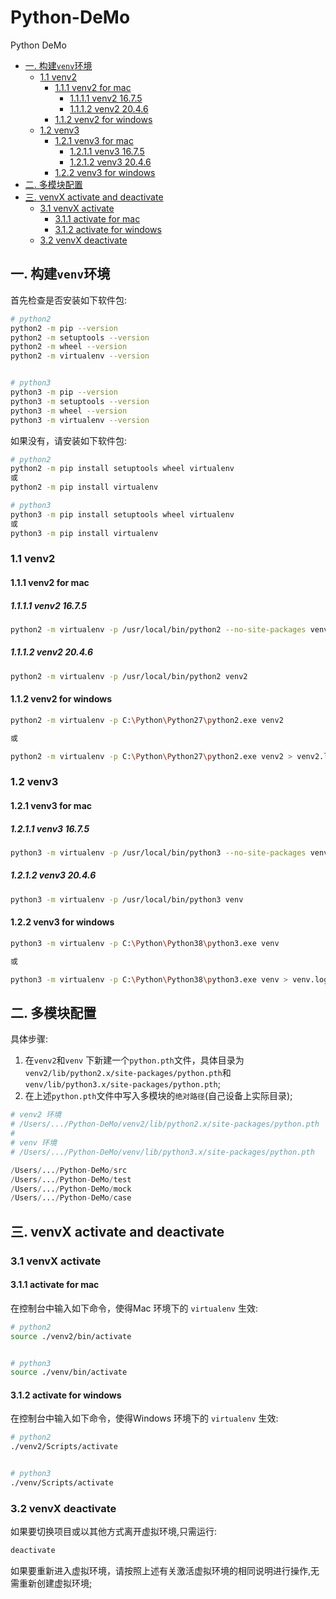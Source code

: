 
# Python-DeMo

Python DeMo

- [一. 构建`venv`环境](#一-构建venv环境)
  - [1.1 venv2](#11-venv2)
    - [1.1.1 venv2 for mac](#111-venv2-for-mac)
      - [1.1.1.1 venv2 16.7.5](#1111-venv2-1675)
      - [1.1.1.2 venv2 20.4.6](#1112-venv2-2046)
    - [1.1.2 venv2 for windows](#112-venv2-for-windows)
  - [1.2 venv3](#12-venv3)
    - [1.2.1 venv3 for mac](#121-venv3-for-mac)
      - [1.2.1.1 venv3 16.7.5](#1211-venv3-1675)
      - [1.2.1.2 venv3 20.4.6](#1212-venv3-2046)
    - [1.2.2 venv3 for windows](#122-venv3-for-windows)
- [二. 多模块配置](#二-多模块配置)
- [三. venvX activate and deactivate](#三-venvx-activate-and-deactivate)
  - [3.1 venvX activate](#31-venvx-activate)
    - [3.1.1 activate for mac](#311-activate-for-mac)
    - [3.1.2 activate for windows](#312-activate-for-windows)
  - [3.2 venvX deactivate](#32-venvx-deactivate)

## 一. 构建`venv`环境

首先检查是否安装如下软件包:

```bash
# python2
python2 -m pip --version
python2 -m setuptools --version
python2 -m wheel --version
python2 -m virtualenv --version


# python3
python3 -m pip --version
python3 -m setuptools --version
python3 -m wheel --version
python3 -m virtualenv --version
```

如果没有，请安装如下软件包:

```bash
# python2
python2 -m pip install setuptools wheel virtualenv
或
python2 -m pip install virtualenv

# python3
python3 -m pip install setuptools wheel virtualenv
或
python3 -m pip install virtualenv
```

### 1.1 venv2

#### 1.1.1 venv2 for mac

##### 1.1.1.1 venv2 16.7.5

```bash
python2 -m virtualenv -p /usr/local/bin/python2 --no-site-packages venv2
```

##### 1.1.1.2 venv2 20.4.6

```bash
python2 -m virtualenv -p /usr/local/bin/python2 venv2
```

#### 1.1.2 venv2 for windows

```bash
python2 -m virtualenv -p C:\Python\Python27\python2.exe venv2

或

python2 -m virtualenv -p C:\Python\Python27\python2.exe venv2 > venv2.log
```

### 1.2 venv3

#### 1.2.1 venv3 for mac

##### 1.2.1.1 venv3 16.7.5

```bash
python3 -m virtualenv -p /usr/local/bin/python3 --no-site-packages venv
```

##### 1.2.1.2 venv3 20.4.6

```bash
python3 -m virtualenv -p /usr/local/bin/python3 venv
```

#### 1.2.2 venv3 for windows

```bash
python3 -m virtualenv -p C:\Python\Python38\python3.exe venv

或

python3 -m virtualenv -p C:\Python\Python38\python3.exe venv > venv.log
```

## 二. 多模块配置

具体步骤:

1. 在`venv2`和`venv` 下新建一个`python.pth`文件，具体目录为`venv2/lib/python2.x/site-packages/python.pth`和`venv/lib/python3.x/site-packages/python.pth`;
2. 在上述`python.pth`文件中写入多模块的`绝对路径`(自己设备上实际目录);

```python
# venv2 环境
# /Users/.../Python-DeMo/venv2/lib/python2.x/site-packages/python.pth
#
# venv 环境
# /Users/.../Python-DeMo/venv/lib/python3.x/site-packages/python.pth

/Users/.../Python-DeMo/src
/Users/.../Python-DeMo/test
/Users/.../Python-DeMo/mock
/Users/.../Python-DeMo/case
```

## 三. venvX activate and deactivate

### 3.1 venvX activate

#### 3.1.1 activate for mac

在控制台中输入如下命令，使得Mac 环境下的 `virtualenv` 生效:

```bash
# python2
source ./venv2/bin/activate


# python3
source ./venv/bin/activate
```

#### 3.1.2 activate for windows

在控制台中输入如下命令，使得Windows 环境下的 `virtualenv` 生效:

```bash
# python2
./venv2/Scripts/activate


# python3
./venv/Scripts/activate
```

### 3.2 venvX deactivate

如果要切换项目或以其他方式离开虚拟环境,只需运行:

```bash
deactivate
```

如果要重新进入虚拟环境，请按照上述有关激活虚拟环境的相同说明进行操作,无需重新创建虚拟环境;
